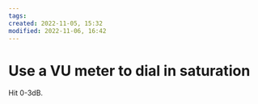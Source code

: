 ```yaml
---
tags: 
created: 2022-11-05, 15:32
modified: 2022-11-06, 16:42
---
```


# Use a VU meter to dial in saturation
Hit 0-3dB.